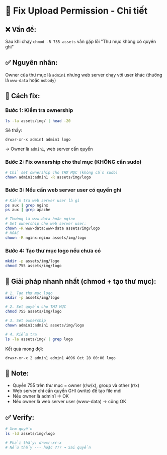 # 🔧 Fix Upload Permission - Chi tiết

## ❌ Vấn đề:
Sau khi chạy `chmod -R 755 assets` vẫn gặp lỗi "Thư mục không có quyền ghi"

## ✅ Nguyên nhân:
Owner của thư mục là `admin1` nhưng web server chạy với user khác (thường là `www-data` hoặc `nobody`)

## 🎯 Cách fix:

### Bước 1: Kiểm tra ownership
```bash
ls -la assets/img/ | head -20
```

Sẽ thấy:
```
drwxr-xr-x admin1 admin1 logo
```
→ Owner là `admin1`, web server cần quyền

### Bước 2: Fix ownership cho thư mục (KHÔNG cần sudo)
```bash
# Chỉ set ownership cho THƯ MỤC (không cần sudo)
chown admin1:admin1 -R assets/img/logo
```

### Bước 3: Nếu cần web server user có quyền ghi
```bash
# Kiểm tra web server user là gì
ps aux | grep nginx
ps aux | grep apache

# Thường là www-data hoặc nginx
# Set ownership cho web server user:
chown -R www-data:www-data assets/img/logo
# HOẶC
chown -R nginx:nginx assets/img/logo
```

### Bước 4: Tạo thư mục logo nếu chưa có
```bash
mkdir -p assets/img/logo
chmod 755 assets/img/logo
```

## 🚀 Giải pháp nhanh nhất (chmod + tạo thư mục):
```bash
# 1. Tạo thư mục logo
mkdir -p assets/img/logo

# 2. Set quyền cho THƯ MỤC
chmod 755 assets/img/logo

# 3. Set ownership
chown admin1:admin1 assets/img/logo

# 4. Kiểm tra
ls -la assets/img/ | grep logo
```

Kết quả mong đợi:
```
drwxr-xr-x 2 admin1 admin1 4096 Oct 28 00:00 logo
```

## 📝 Note:
- Quyền 755 trên thư mục = owner (r/w/x), group và other (r/x)
- Web server chỉ cần quyền GHI (write) để tạo file mới
- Nếu owner là admin1 → OK
- Nếu owner là web server user (www-data) → cũng OK

## ✅ Verify:
```bash
# Xem quyền
ls -ld assets/img/logo

# Phải thấy: drwxr-xr-x
# Nếu thấy --- hoặc ??? → Sai quyền
```

